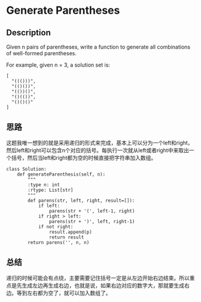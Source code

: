 # Generate Parentheses

## Description

 Given n pairs of parentheses, write a function to generate all combinations of well-formed parentheses.

For example, given n = 3, a solution set is: 

```
[
  "((()))",
  "(()())",
  "(())()",
  "()(())",
  "()()()"
]
```

## 思路

这题我唯一想到的就是采用递归的形式来完成，基本上可以分为一个left和right，然后left和right可以包含n个对应的括号。每执行一次就从left或者right中来取出一个括号，然后当left和right都为空的时候直接把字符串加入数组。

```
class Solution:
    def generateParenthesis(self, n):
        """
        :type n: int
        :rtype: List[str]
        """
        def parens(str, left, right, result=[]):
            if left:         
                parens(str + '(', left-1, right)
            if right > left: 
                parens(str + ')', left, right-1)
            if not right:    
                result.append(p)
                return result
        return parens('', n, n)
```

## 总结

递归的时候可能会有点绕，主要需要记住括号一定是从左边开始右边结束。所以重点是先生成左边再生成右边，也就是说，如果右边对应的数字大，那就要生成右边。等到左右都为空了，就可以加入数组了。